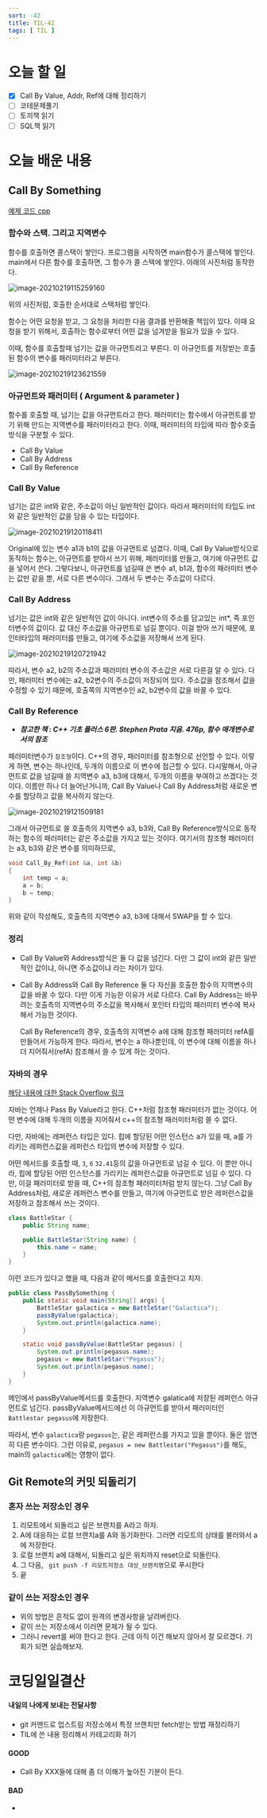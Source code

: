 ```yaml
---
sort: -42
title: TIL-42
tags: [ TIL ]
---
```


# 오늘 할 일

- [x] Call By Value, Addr, Ref에 대해 정리하기
- [ ] 코테문제풀기
- [ ] 토끼책 읽기
- [ ] SQL책 읽기

# 오늘 배운 내용  



## Call By Something

[예제 코드 cpp](https://gist.github.com/Malloc72P/571cde825ebe68b9cf0e7166cdf4da07)

### 함수와 스택. 그리고 지역변수

함수를 호출하면 콜스택이 쌓인다. 프로그램을 시작하면 main함수가 콜스택에 쌓인다. main에서 다른 함수를 호출하면, 그 함수가 콜 스택에 쌓인다. 아래의 사진처럼 동작한다.

![image-20210219115259160](image-20210219115259160.png) 

위의 사진처럼, 호출한 순서대로 스택처럼 쌓인다. 

함수는 어떤 요청을 받고, 그 요청을 처리한 다음 결과를 반환해줄 책임이 있다. 이때 요청을 받기 위해서, 호출하는 함수로부터 어떤 값을 넘겨받을 필요가 있을 수 있다.

이때, 함수를 호출할때 넘기는 값을 아규먼트라고 부른다. 이 아규먼트를 저장받는 호출된 함수의 변수를 패러미터라고 부른다.

![image-20210219123621559](image-20210219123621559.png) 

### 아규먼트와 패러미터 ( Argument & parameter )

함수를 호출할 때, 넘기는 값을 아규먼트라고 한다. 패러미터는 함수에서 아규먼트를 받기 위해 만드는 지역변수를 패러미터라고 한다. 이때, 패러미터의 타입에 따라 함수호출방식을 구분할 수 있다.

* Call By Value
* Call By Address
* Call By Reference

### Call By Value

넘기는 값은 int와 같은, 주소값이 아닌 일반적인 값이다. 따라서 패러미터의 타입도 int와 같은 일반적인 값을 담을 수 있는 타입이다.

![image-20210219120118411](image-20210219120118411.png) 

Original에 있는 변수 a1과 b1의 값을 아규먼트로 넘겼다. 이때, Call By Value방식으로 동작하는 함수는, 아규먼트를 받아서 쓰기 위해, 패러미터를 만들고, 여기에 아규먼트 값을 넣어서 쓴다. 그렇다보니, 아규먼트를 넘길때 쓴 변수 a1, b1과, 함수의 패러미터 변수는 값만 같을 뿐, 서로 다른 변수이다. 그래서 두 변수는 주소값이 다르다.

### Call By Address

넘기는 값은 int와 같은 일반적인 값이 아니다. int변수의 주소를 담고있는 int*, 즉 포인터변수의 값이다. 값 대신 주소값을 아규먼트로 넘길 뿐이다. 이걸 받아 쓰기 때문에, 포인터타입의 패러미터를 만들고, 여기에 주소값을 저장해서 쓰게 된다. 

![image-20210219120721942](image-20210219120721942.png) 

따라서, 변수 a2, b2의 주소값과 패러미터 변수의 주소값은 서로 다른걸 알 수 있다. 다만, 패러미터 변수에는 a2, b2변수의 주소값이 저장되어 있다. 주소값을 참조해서 값을 수정할 수 있기 때문에, 호출쪽의 지역변수인 a2, b2변수의 값을 바꿀 수 있다. 

### Call By Reference

* ***참고한 책 : C++ 기초 플러스 6판. Stephen Prata 지음. 476p, 함수 매개변수로서의 참조***

패러미터변수가 `참조형`이다. C++의 경우, 패러미터를 참조형으로 선언할 수 있다. 이렇게 하면, 변수는 하나인데, 두개의 이름으로 이 변수에 접근할 수 있다. 다시말해서, 아규먼트로 값을 넘길때 쓸 지역변수 a3, b3에 대해서, 두개의 이름을 부여하고 쓰겠다는 것이다. 이름만 하나 더 늘어난거니까, Call By Value나 Call By Address처럼 새로운 변수를 할당하고 값을 복사하지 않는다. 

![image-20210219121509181](image-20210219121509181.png) 

그래서 아규먼트로 쓸 호출측의 지역변수 a3, b3와, Call By Reference방식으로 동작하는 함수의 패러미터는 같은 주소값을 가지고 있는 것이다. 여기서의 참조형 패러미터는 a3, b3와 같은 변수를 의미하므로, 

```c++
void Call_By_Ref(int &a, int &b)
{
	int temp = a;
	a = b;
	b = temp;
}
```

위와 같이 작성해도, 호출측의 지역변수 a3, b3에 대해서 SWAP을 할 수 있다.

### 정리

* Call By Value와 Address방식은 둘 다 값을 넘긴다. 다만 그 값이 int와 같은 일반적인 값이냐, 아니면 주소값이냐 라는 차이가 있다.

* Call By Address와 Call By Reference 둘 다 자신을 호출한 함수의 지역변수의 값을 바꿀 수 있다. 다만 이게 가능한 이유가 서로 다르다. Call By Address는 바꾸려는 호출측의 지역변수의 주소값을 복사해서 포인터 타입의 패러미터 변수에 복사해서 가능한 것이다.

  Call By Reference의 경우, 호출측의 지역변수 a에 대해 참조형 패러미터 refA를 만들어서 가능하게 한다. 따라서, 변수는 a 하나뿐인데, 이 변수에 대해 이름을 하나 더 지어줘서(refA) 참조해서 쓸 수 있게 하는 것이다.

### 자바의 경우

[해당 내용에 대한 Stack Overflow 링크](https://stackoverflow.com/questions/40480/is-java-pass-by-reference-or-pass-by-value)

자바는 언제나 Pass By Value라고 한다. C++처럼 참조형 패러미터가 없는 것이다. 어떤 변수에 대해 두개의 이름을 지어줘서 c++의 참조형 패러미터처럼 쓸 수 없다.

다만, 자바에는 레퍼런스 타입은 있다. 힙에 할당된 어떤 인스턴스 a가 있을 때, a를 가리키는 레퍼런스값을 레퍼런스 타입의 변수에 저장할 수 있다.

어떤 메서드를 호출할 때, `3`, `6` `32.41`등의 값을 아규먼트로 넘길 수 있다. 이 뿐만 아니라, 힙에 할당된 어떤 인스턴스를 가리키는 레퍼런스값을 아규먼트로 넘길 수 있다. 다만, 이걸 패러미터로 받을 때, C++의 참조형 패러미터처럼 받지 않는다. 그냥 Call By Address처럼, 새로운 레퍼런스 변수를 만들고, 여기에 아규먼트로 받은 레퍼런스값을 저장하고 참조해서 쓰는 것이다.

```java
class BattleStar {
    public String name;

    public BattleStar(String name) {
        this.name = name;
    }
}
```

이런 코드가 있다고 했을 때, 다음과 같이 메서드를 호출한다고 치자.

```java
public class PassBySomething {
    public static void main(String[] args) {
        BattleStar galactica = new BattleStar("Galactica");
        passByValue(galactica);
        System.out.println(galactica.name);
    }

    static void passByValue(BattleStar pegasus) {
        System.out.println(pegasus.name);
        pegasus = new BattleStar("Pegasus");
        System.out.println(pegasus.name);
    }
}
```

메인에서 passByValue메서드를 호출한다. 지역변수 galatica에 저장된 레퍼런스 아규먼트로 넘긴다. passByValue메서드에선 이 아규먼트를 받아서 패러미터인 `Battlestar pegasus`에 저장한다.

따라서, 변수 `galactica`랑 `pegasus`는, 같은 레퍼런스를 가지고 있을 뿐이다. 둘은 엄연히 다른 변수이다. 그런 이유로, `pegasus = new Battlestar("Pegasus")`를 해도, main의 `galactica`에는 영향이 없다.



## Git Remote의 커밋 되돌리기

### 혼자 쓰는 저장소인 경우

1. 리모트에서 되돌리고 싶은 브랜치를 A라고 하자.
2. A에 대응하는 로컬 브랜치a를 A와 동기화한다. 그러면 리모트의 상태를 불러와서 a에 저장한다.
3. 로컬 브랜치 a에 대해서, 되돌리고 싶은 위치까지 reset으로 되돌린다.
4. 그 다음, ` git push -f 리모트저장소 대상_브랜치명`으로 푸시한다
5. 끝

### 같이 쓰는 저장소인 경우

* 위의 방법은 흔적도 없이 원격의 변경사항을 날려버린다.
* 같이 쓰는 저장소에서 이러면 문제가 될 수 있다. 
* 그러니 revert를 써야 한다고 한다. 근데 아직 이건 해보지 않아서 잘 모르겠다. 기회가 되면 실습해보자.



# 코딩일일결산

#### 내일의 나에게 보내는 전달사항

* git 커맨드로 업스트림 저장소에서 특정 브랜치만 fetch받는 방법 재정리하기
* TIL에 쓴 내용 정리해서 카테고리화 하기

#### GOOD

* Call By XXX들에 대해 좀 더 이해가 높아진 기분이 든다.

#### BAD

* 

